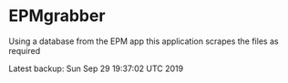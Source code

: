 # EPMgrabber
Using a database from the EPM app this application scrapes the files as required


Latest backup: Sun Sep 29 19:37:02 UTC 2019
